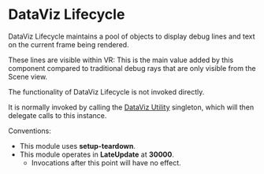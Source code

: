 ﻿# DataViz Lifecycle

DataViz Lifecycle maintains a pool of objects to display debug lines and text on the current frame being rendered.

These lines are visible within VR: This is the main value added by this component compared to traditional debug rays that are only visible from the Scene view.

The functionality of DataViz Lifecycle is not invoked directly.

It is normally invoked by calling the [DataViz Utility](./data-viz) singleton, which will then delegate calls to this instance.

Conventions:
- This module uses **setup-teardown**.
- This module operates in **LateUpdate** at **30000**.
  - Invocations after this point will have no effect.
